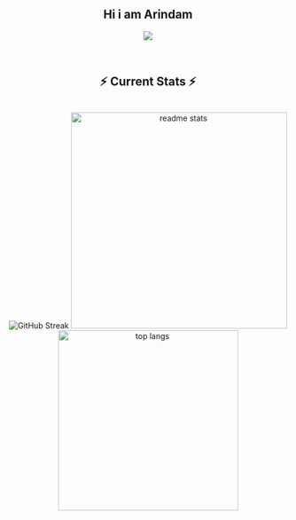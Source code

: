 <div align="center"> 

<h2>Hi i am Arindam</h2>

<p align="center">
  <img  align=top flex-grow=1 src="https://leetcard.jacoblin.cool/arindamdinda24?theme=dark&font=Nunito&ext=heatmap" />  
</p>


<br/>
  <h2 align="center">⚡ Current Stats ⚡</h2>
<br>
<div align=center>


<img src="https://github-readme-streak-stats-iota-blue.vercel.app?user=Arindam2003&theme=react&card_width=390&card_height=170" alt="GitHub Streak" />

  
  <img width=390 src="https://github-readme-stats.vercel.app/api?username=Arindam2003&show_icons=true&theme=react&rank_icon=github&border_radius=10" alt="readme stats" />
  <img width=325 align="center" src="https://github-readme-stats.vercel.app/api/top-langs/?username=Arindam2003&hide=HTML&langs_count=8&layout=compact&theme=react&border_radius=10&size_weight=0.5&count_weight=0.5&exclude_repo=github-readme-stats" alt="top langs" />
</div>

  <br/>

<br/><br/>

